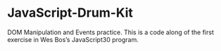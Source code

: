 # JavaScript-Drum-Kit
DOM Manipulation and Events practice. This is a code along of the first exercise in Wes Bos’s JavaScript30 program. 
